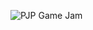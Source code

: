 ![PJP Game Jam](https://img.itch.zone/aW1hZ2UyL2phbS8zODI4MjIvMTM0NzY4NjAucG5n/original/Wr60BJ.png)
